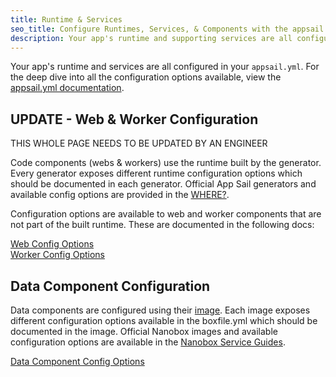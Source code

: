 ```yaml
---
title: Runtime & Services
seo_title: Configure Runtimes, Services, & Components with the appsail.yml
description: Your app's runtime and supporting services are all configured in your appsail.yml.
---
```


Your app's runtime and services are all configured in your `appsail.yml`. For the deep dive into all the configuration options available, view the [appsail.yml documentation](/boxfile/).

## UPDATE - Web & Worker Configuration
THIS WHOLE PAGE NEEDS TO BE UPDATED BY AN ENGINEER 

Code components (webs & workers) use the runtime built by the generator. Every generator exposes different runtime configuration options which should be documented in each generator. Official App Sail generators and available config options are provided in the [WHERE?](https://guides.nanobox.io).

Configuration options are available to web and worker components that are not part of the built runtime. These are documented in the following docs:

[Web Config Options](/boxfile/web/)  
[Worker Config Options](/boxfile/worker/)  

## Data Component Configuration
Data components are configured using their [image](/images/). Each image exposes different configuration options available in the boxfile.yml which should be documented in the image. Official Nanobox images and available configuration options are available in the [Nanobox Service Guides](https://guides.nanobox.io/#services).

[Data Component Config Options](/boxfile/data/)
